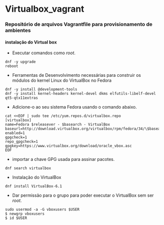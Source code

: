 # Virtualbox_vagrant

### Repositório de arquivos Vagrantfile para provisionamento de ambientes

#### instalação do Virtual box
- Executar comandos como *root*.

```
dnf -y upgrade
reboot
```

- Ferramentas de Desenvolvimento necessárias para construir os módulos do kernel Linux do VirtualBox no Fedora

```
dnf -y install @development-tools
dnf -y install kernel-headers kernel-devel dkms elfutils-libelf-devel qt5-qtx11extras
```

- Adicione-o ao seu sistema Fedora usando o comando abaixo.

```
cat <<EOF | sudo tee /etc/yum.repos.d/virtualbox.repo 
[virtualbox]
name=Fedora $releasever - $basearch - VirtualBox
baseurl=http://download.virtualbox.org/virtualbox/rpm/fedora/34/\$basearch
enabled=1
gpgcheck=1
repo_gpgcheck=1
gpgkey=https://www.virtualbox.org/download/oracle_vbox.asc
EOF
```

- importar a chave GPG usada para assinar pacotes.

```
dnf search virtualbox
```

- Instalação do VirtualBox

```
dnf install VirtualBox-6.1
```

- Dar permissão para o grupo para poder executar o VirtualBox sem ser *root*.

```
sudo usermod -a -G vboxusers $USER
$ newgrp vboxusers
$ id $USER
```